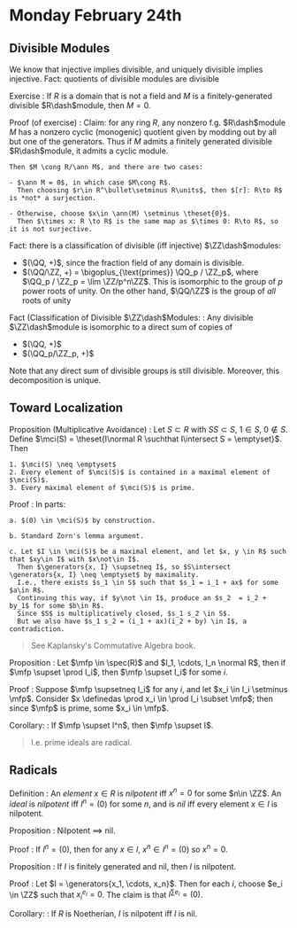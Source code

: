 # Monday February 24th

## Divisible Modules

We know that injective implies divisible, and uniquely divisible implies injective.
Fact: quotients of divisible modules are divisible

Exercise
:   If $R$ is a domain that is not a field and $M$ is a finitely-generated divisible $R\dash$module, then $M = 0$.

Proof (of exercise)
:   Claim: for any ring $R$, any nonzero f.g. $R\dash$module $M$ has a nonzero cyclic (monogenic) quotient given by modding out by all but one of the generators.
    Thus if $M$ admits a finitely generated divisible $R\dash$module, it admits a cyclic module.

    Then $M \cong R/\ann M$, and there are two cases:

    - $\ann M = 0$, in which case $M\cong R$.
      Then choosing $r\in R^\bullet\setminus R\units$, then $[r]: R\to R$ is *not* a surjection.

    - Otherwise, choose $x\in \ann(M) \setminus \theset{0}$.
      Then $\times x: R \to R$ is the same map as $\times 0: R\to R$, so it is not surjective.

Fact: there is a classification of divisible (iff injective) $\ZZ\dash$modules:

- $(\QQ, +)$, since the fraction field of any domain is divisible.
- $(\QQ/\ZZ, +) = \bigoplus_{\text{primes}} \QQ_p / \ZZ_p$, where $\QQ_p / \ZZ_p = \lim \ZZ/p^n\ZZ$.
    This is isomorphic to the group of $p$ power roots of unity.
    On the other hand, $\QQ/\ZZ$ is the group of *all* roots of unity

Fact (Classification of Divisible $\ZZ\dash$Modules: 
:   Any divisible $\ZZ\dash$module is isomorphic to a direct sum of copies of

  - $(\QQ, +)$
  - $(\QQ_p/\ZZ_p, +)$

  Note that any direct sum of divisible groups is still divisible.
  Moreover, this decomposition is unique.

## Toward Localization

Proposition (Multiplicative Avoidance)
:   Let $S\subset R$ with $SS \subset S$, $1\in S$, $0\not\in S$.
    Define $\mci(S)  = \theset{I\normal R \suchthat I\intersect S = \emptyset}$.
    Then

    1. $\mci(S) \neq \emptyset$
    2. Every element of $\mci(S)$ is contained in a maximal element of $\mci(S)$.
    3. Every maximal element of $\mci(S)$ is prime. 

Proof
:   In parts:

    a. $(0) \in \mci(S)$ by construction.

    b. Standard Zorn's lemma argument. 

    c. Let $I \in \mci(S)$ be a maximal element, and let $x, y \in R$ such that $xy\in I$ with $x\not\in I$.
      Then $\generators{x, I} \supsetneq I$, so $S\intersect \generators{x, I} \neq \emptyset$ by maximality.
      I.e., there exists $s_1 \in S$ such that $s_1 = i_1 + ax$ for some $a\in R$.
      Continuing this way, if $y\not \in I$, produce an $s_2  = i_2 + by_1$ for some $b\in R$.
      Since $S$ is multiplicatively closed, $s_1 s_2 \in S$.
      But we also have $s_1 s_2 = (i_1 + ax)(i_2 + by) \in I$, a contradiction.

> See Kaplansky's Commutative Algebra book.

Proposition
:   Let $\mfp \in \spec(R)$ and $I_1, \cdots, I_n \normal R$, then if $\mfp \supset \prod I_i$, then $\mfp \supset I_i$ for some $i$.

Proof
:   Suppose $\mfp \supsetneq I_i$ for any $i$, and let $x_i \in I_i \setminus \mfp$.
    Consider $x \definedas \prod x_i \in \prod I_i \subset \mfp$; then since $\mfp$ is prime, some $x_i \in \mfp$.
    
Corollary:
:   If $\mfp \supset I^n$, then $\mfp \supset I$.

> I.e. prime ideals are radical.

## Radicals

Definition
:   An *element* $x\in R$ is *nilpotent* iff $x^n = 0$ for some $n\in \ZZ$.
    An *ideal* is *nilpotent* iff $I^n = (0)$ for some $n$, and is *nil* iff every element $x\in I$ is nilpotent.

Proposition
:   Nilpotent $\implies$ nil.

Proof
:   If $I^n = (0)$, then for any $x\in I$, $x^n \in I^n = (0)$ so $x^n = 0$.

Proposition
:   If $I$ is finitely generated and nil, then $I$ is nilpotent.

Proof
:   Let $I = \generators{x_1, \cdots, x_n}$.
    Then for each $i$, choose $e_i \in \ZZ$ such that $x_i^{e_i} = 0$.
    The claim is that $I^{\sum e_i} = (0)$.

Corollary:
:   If $R$ is Noetherian, $I$ is nilpotent iff $I$ is nil.
